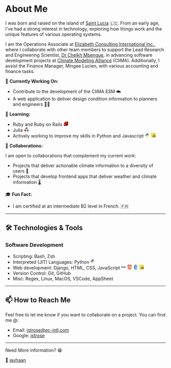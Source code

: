 # About Me

I was born and raised on the island of [Saint Lucia](https://en.wikipedia.org/wiki/Saint_Lucia) 🇱🇨. From an early age, I've had a strong interest in technology, exploring how things work and the unique features of various operating systems.

I am the Operations Associate at [Elizabeth Consulting International Inc.](https://www.ec-intl.com), where I collaborate with other team members to support the Lead Research and Engineering Scientist, [Dr Cheikh Mbengue](https://github.com/cmbengue-ec-intl), in advancing software development projects at [Climate Modeling Alliance](https://clima.caltech.edu/) (CliMA). Additionally, I assist the Finance Manager, Mingee Lucien, with various accounting and finance tasks.

🔭 **Currently Working On:**

- Contribute to the development of the CliMA ESM ☁️
- A web application to deliver design condition information to planners and engineers 👨‍💻

🌱 **Learning:**

- Ruby and Ruby on Rails <img src="https://github.com/devicons/devicon/blob/master/icons/ruby/ruby-original.svg" alt="Ruby" height="15">
- Julia <img src="https://github.com/devicons/devicon/blob/master/icons/julia/julia-original.svg" alt="Julia" height="15">
- Actively working to improve my skills in Python and Javascript <img src="https://github.com/devicons/devicon/blob/master/icons/python/python-original.svg" alt="Python" height="15"> <img src="https://github.com/devicons/devicon/blob/master/icons/javascript/javascript-original.svg" alt="Javascript" height="15">

👯 **Collaborations:**

I am open to collaborations that complement my current work:

- Projects that deliver actionable climate information to a diversity of users 💨
- Projects that develop frontend apps that deliver weather and climate information 🌡️

🎓 **Fun Fact:**

- I am certified at an intermediate B2 level in French. 🇫🇷

---

## 🛠️ Technologies & Tools

### Software Development

- Scripting: Bash, Zsh
- Interpreted (JIT) Languages: Python <img src="https://github.com/devicons/devicon/blob/master/icons/python/python-original.svg" alt="Python" height="15">
- Web development: Django, HTML, CSS, JavaScript <img src="https://github.com/devicons/devicon/blob/master/icons/django/django-plain-wordmark.svg" alt="Django" height="15"> <img src="https://github.com/devicons/devicon/blob/master/icons/html5/html5-original.svg" alt="HTML" height="15"> <img src="https://github.com/devicons/devicon/blob/master/icons/css3/css3-original-wordmark.svg" alt="CSS" height="15"> <img src="https://github.com/devicons/devicon/blob/master/icons/javascript/javascript-original.svg" alt="Javascript" height="15">
- Version Control: Git, GitHub
- Misc: Regex, Linux, MacOS, VSCode, AppSheet

---

## 📫 How to Reach Me

Feel free to let me know if you want to collaborate on a project. You can find me @:

- Email: [jstrose@ec-intl.com](mailto:jstrose@ec-intl.com)
- Google: [jstrose](https://g.dev/jstrose)

---

Need More information? 😁
<!--
🔗 [Visit My Website](https://cmbengue-ec-intl.github.io)

---
-->
👾 [javhaan](https://github.com/javhaan)
